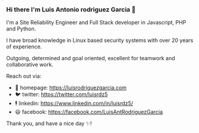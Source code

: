 ### Hi there I'm Luis Antonio rodriguez Garcia 👋

I'm a Site Reliability Engineer and Full Stack developer in Javascript, PHP and Python.

I have broad knowledge in Linux based security systems with over 20 years of experience.

Outgoing, determined and goal oriented, excellent for teamwork and collaborative work.

Reach out via:

  - 🏡 homepage: https://luisrodriguezgarcia.com
  - 🐦 twitter: https://twitter.com/luisrdz5
  - 🕴 linkedin: https://www.linkedin.com/in/luisrdz5/
  - 😃 facebook: https://facebook.com/LuisAntRodriguezGarcia

Thank you, and have a nice day :sparkles:!